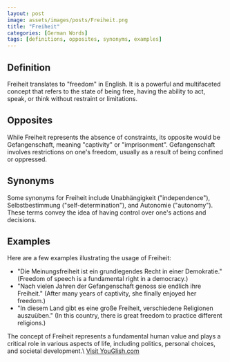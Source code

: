 ```yaml
---
layout: post
image: assets/images/posts/Freiheit.png
title: "Freiheit"
categories: [German Words]
tags: [definitions, opposites, synonyms, examples]
---
```


## Definition

Freiheit translates to "freedom" in English. It is a powerful and multifaceted concept that refers to the state of being free, having the ability to act, speak, or think without restraint or limitations. 

## Opposites

While Freiheit represents the absence of constraints, its opposite would be Gefangenschaft, meaning "captivity" or "imprisonment". Gefangenschaft involves restrictions on one's freedom, usually as a result of being confined or oppressed.

## Synonyms

Some synonyms for Freiheit include Unabhängigkeit ("independence"), Selbstbestimmung ("self-determination"), and Autonomie ("autonomy"). These terms convey the idea of having control over one's actions and decisions.

## Examples

Here are a few examples illustrating the usage of Freiheit:

- "Die Meinungsfreiheit ist ein grundlegendes Recht in einer Demokratie." (Freedom of speech is a fundamental right in a democracy.)
- "Nach vielen Jahren der Gefangenschaft genoss sie endlich ihre Freiheit." (After many years of captivity, she finally enjoyed her freedom.)
- "In diesem Land gibt es eine große Freiheit, verschiedene Religionen auszuüben." (In this country, there is great freedom to practice different religions.)

The concept of Freiheit represents a fundamental human value and plays a critical role in various aspects of life, including politics, personal choices, and societal development.\ <a id="yg-widget-0" class="youglish-widget" data-query="Freiheit" data-lang="german" data-components="8412" data-auto-start="0" data-bkg-color="theme_light" data-title="How%20to%20pronounce%20Freiheit%20in%20German"  rel="nofollow" href="https://youglish.com">Visit YouGlish.com</a><script async src="https://youglish.com/public/emb/widget.js" charset="utf-8"></script>